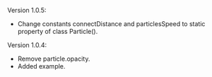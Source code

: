 Version 1.0.5:
- Change constants connectDistance and particlesSpeed to static property of class Particle().

Version 1.0.4:
- Remove particle.opacity.
- Added example.